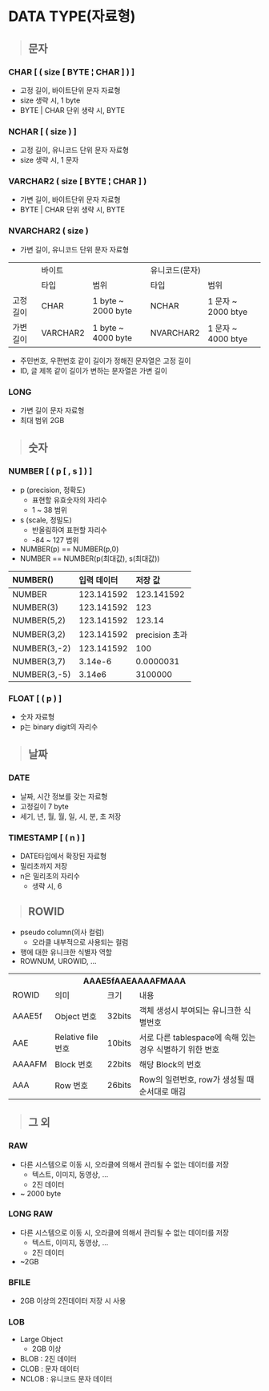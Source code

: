 # DATA TYPE(자료형)
> ## 문자

### CHAR [ ( size [ BYTE ¦ CHAR ] ) ]
* 고정 길이, 바이트단위 문자 자료형
* size 생략 시, 1 byte
* BYTE | CHAR 단위 생략 시, BYTE

### NCHAR [ ( size ) ]
* 고정 길이, 유니코드 단위 문자 자료형
* size 생략 시, 1 문자

### VARCHAR2 ( size [ BYTE ¦ CHAR ] )
* 가변 길이, 바이트단위 문자 자료형
* BYTE | CHAR 단위 생략 시, BYTE 

### NVARCHAR2 ( size )
* 가변 길이, 유니코드 단위 문자 자료형


<table>
  <tr>
    <td ></td>
    <td colspan="2">바이트</td>
    <td colspan="2">유니코드(문자)</td>
  </tr>
  <tr>
    <td></td>
    <td>타입</td>
    <td>범위</td>
    <td>타입</td>
    <td>범위</td>
  </tr>
  <tr>
    <td>고정 길이</td>
    <td>CHAR</td>
    <td>1 byte ~ 2000 byte</td>
    <td>NCHAR</td> 
    <td>1 문자 ~ 2000 btye</td>
  </tr>
  <tr>
    <td>가변 길이</td>
    <td>VARCHAR2</td>
    <td>1 byte ~ 4000 byte</td>
    <td>NVARCHAR2</td> 
    <td>1 문자 ~ 4000 btye</td>
  </tr>
</table>

* 주민번호, 우편번호 같이 길이가 정해진 문자열은 고정 길이
* ID, 글 제목 같이 길이가 변하는 문자열은 가변 길이

### LONG
* 가변 길이 문자 자료형
* 최대 범위 2GB

> ## 숫자

### NUMBER [ ( p [ , s ] ) ]
* p (precision, 정확도)
  * 표현할 유효숫자의 자리수
  * 1 ~ 38 범위
* s (scale, 정밀도)
  * 반올림하여 표현할 자리수
  * -84 ~ 127 범위
* NUMBER(p) == NUMBER(p,0)
* NUMBER == NUMBER(p(최대값), s(최대값))

|NUMBER()|입력 데이터|저장 값|
|:---|:---|:---|
|NUMBER|123.141592|123.141592|
|NUMBER(3)|123.141592|123|
|NUMBER(5,2)|123.141592|123.14|
|NUMBER(3,2)|123.141592|precision 초과|
|NUMBER(3,-2)|123.141592|100|
|NUMBER(3,7)|3.14e-6|0.0000031|
|NUMBER(3,-5)|3.14e6|3100000|

### FLOAT [ ( p ) ]
* 숫자 자료형
* p는 binary digit의 자리수

> ## 날짜
### DATE
* 날짜, 시간 정보를 갖는 자료형
* 고정길이 7 byte
* 세기, 년, 월, 월, 일, 시, 분, 초 저장

### TIMESTAMP [ ( n ) ]
* DATE타입에서 확장된 자료형
* 밀리초까지 저장
* n은 밀리초의 자리수
  * 생략 시, 6

> ## ROWID
* pseudo column(의사 컬럼)
  * 오라클 내부적으로 사용되는 컬럼
* 행에 대한 유니크한 식별자 역할
* ROWNUM, UROWID, ...
<table>
  <tr>
    <th colspan="4">AAAE5fAAEAAAAFMAAA</th>
  </tr>
  <tr>
    <td>ROWID</td>
    <td>의미</td>
    <td>크기</td>
    <td>내용</td>
  </tr>
  <tr>
    <td>AAAE5f</td>
    <td>Object 번호</td>
    <td>32bits</td>
    <td>객체 생성시 부여되는 유니크한 식별번호</td> 
  </tr>
  <tr>
    <td>AAE</td>
    <td>Relative file 번호</td>
    <td>10bits</td>
    <td>서로 다른 tablespace에 속해 있는 경우 식별하기 위한 번호</td> 
  </tr>  
  <tr>
    <td>AAAAFM</td>
    <td>Block 번호</td>
    <td>22bits</td>
    <td>해당 Block의 번호</td> 
  </tr>  
  <tr>
    <td>AAA</td>
    <td>Row 번호</td>
    <td>26bits</td>
    <td>Row의 일련번호, row가 생성될 때 순서대로 매김</td> 
  </tr>
</table>

> ## 그 외

### RAW
* 다른 시스템으로 이동 시, 오라클에 의해서 관리될 수 없는 데이터를 저장
  * 텍스트, 이미지, 동영상, ...
  * 2진 데이터
* ~ 2000 byte

### LONG RAW
* 다른 시스템으로 이동 시, 오라클에 의해서 관리될 수 없는 데이터를 저장
  * 텍스트, 이미지, 동영상, ...
  * 2진 데이터
* ~2GB

### BFILE
* 2GB 이상의 2진데이터 저장 시 사용

### LOB
* Large Object
  * 2GB 이상
* BLOB : 2진 데이터
* CLOB : 문자 데이터
* NCLOB : 유니코드 문자 데이터
